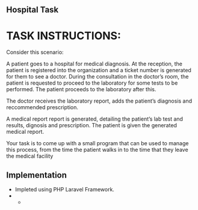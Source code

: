 ## Hospital Task

TASK INSTRUCTIONS:
===========================

Consider this scenario:

A patient goes to a hospital for medical diagnosis. At the reception, the patient is registered into the organization and a ticket number is generated for them to see a doctor. During the consultation in the doctor’s room, the patient is requested to proceed to the laboratory for some tests to be performed. The patient proceeds to the laboratory after this.


The doctor receives the laboratory report, adds the patient’s diagnosis and reccommended prescription.


A medical report report is generated, detailing the patient’s lab test and results, dignosis and prescription. The patient is given the generated medical report.


Your task is to come up with a  small program that can be used to manage this process, from the time the patient walks in to the time that they leave the medical facility

## Implementation
- Impleted using PHP Laravel Framework.
- -
